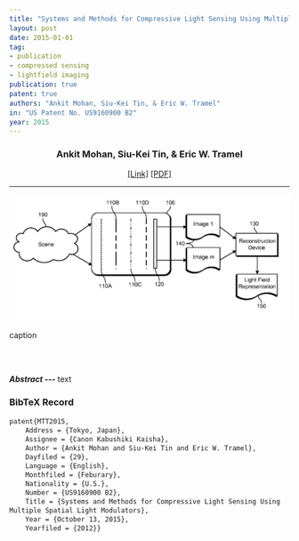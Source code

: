 ```yaml
---
title: "Systems and Methods for Compressive Light Sensing Using Multiple Spatial Light Modulators"
layout: post
date: 2015-01-01
tag: 
- publication
- compressed sensing
- lightfield imaging
publication: true
patent: true
authors: "Ankit Mohan, Siu-Kei Tin, & Eric W. Tramel"
in: "US Patent No. US9160900 B2"
year: 2015
---
```


<div align="center">
<h3>Ankit Mohan, Siu-Kei Tin, & Eric W. Tramel</h3>
<a href="http://">[Link]</a>
<a href="http://">[PDF]</a>
</div>

- - -

![Main Figure](/assets/images/mtt2015.png)
<figcaption class="caption">
caption
</figcaption>

<br><br>

***Abstract ---*** text

### BibTeX Record
```
patent{MTT2015,
    Address = {Tokyo, Japan},
    Assignee = {Canon Kabushiki Kaisha},
    Author = {Ankit Mohan and Siu-Kei Tin and Eric W. Tramel},
    Dayfiled = {29},
    Language = {English},
    Monthfiled = {Feburary},
    Nationality = {U.S.},
    Number = {US9160900 B2},
    Title = {Systems and Methods for Compressive Light Sensing Using Multiple Spatial Light Modulators},
    Year = {October 13, 2015},
    Yearfiled = {2012}}
```